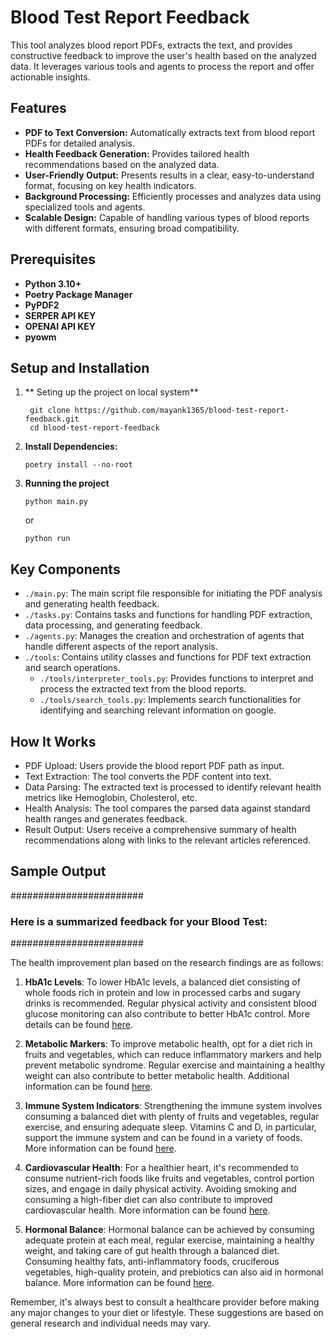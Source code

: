 # Blood Test Report Feedback

This tool analyzes blood report PDFs, extracts the text, and provides constructive feedback to improve the user's health based on the analyzed data. It leverages various tools and agents to process the report and offer actionable insights.

## Features
- **PDF to Text Conversion:** Automatically extracts text from blood report PDFs for detailed analysis.
- **Health Feedback Generation:** Provides tailored health recommendations based on the analyzed data.
- **User-Friendly Output:** Presents results in a clear, easy-to-understand format, focusing on key health indicators.
- **Background Processing:** Efficiently processes and analyzes data using specialized tools and agents.
- **Scalable Design:** Capable of handling various types of blood reports with different formats, ensuring broad compatibility.

## Prerequisites
- **Python 3.10+**
- **Poetry Package Manager**
- **PyPDF2**
- **SERPER API KEY**
- **OPENAI API KEY**
- **pyowm**
  

## Setup and Installation
1. ** Seting up the project on local system**
   ```
    git clone https://github.com/mayank1365/blood-test-report-feedback.git
    cd blood-test-report-feedback
   ```   
3. **Install Dependencies:**
   ```
   poetry install --no-root
   ```
4. **Running the project**
   ```
   python main.py
   ```
   or
   ```
   python run
   ```
   
## Key Components 
  - ```./main.py```: The main script file responsible for initiating the PDF analysis and generating health feedback.
  - ```./tasks.py```: Contains tasks and functions for handling PDF extraction, data processing, and generating feedback.
  - ```./agents.py```: Manages the creation and orchestration of agents that handle different aspects of the report analysis.
  - ```./tools```: Contains utility classes and functions for PDF text extraction and search operations.
    - ```./tools/interpreter_tools.py```: Provides functions to interpret and process the extracted text from the blood reports.
    - ```./tools/search_tools.py```: Implements search functionalities for identifying and searching relevant information on google.
      
## How It Works
- PDF Upload: Users provide the blood report PDF path as input.
- Text Extraction: The tool converts the PDF content into text.
- Data Parsing: The extracted text is processed to identify relevant health metrics like Hemoglobin, Cholesterol, etc.
- Health Analysis: The tool compares the parsed data against standard health ranges and generates feedback.
- Result Output: Users receive a comprehensive summary of health recommendations along with links to the relevant articles referenced.

## Sample Output

########################
### Here is a summarized feedback for your Blood Test:
########################

The health improvement plan based on the research findings are as follows:

1. **HbA1c Levels**: To lower HbA1c levels, a balanced diet consisting of whole foods rich in protein and low in processed carbs and sugary drinks is recommended. Regular physical activity and consistent blood glucose monitoring can also contribute to better HbA1c control. More details can be found [here](https://www.everlywell.com/blog/hba1c/how-to-lower-hba1c/).

2. **Metabolic Markers**: To improve metabolic health, opt for a diet rich in fruits and vegetables, which can reduce inflammatory markers and help prevent metabolic syndrome. Regular exercise and maintaining a healthy weight can also contribute to better metabolic health. Additional information can be found [here](https://www.levels.com/blog/the-ultimate-guide-to-metabolic-health).

3. **Immune System Indicators**: Strengthening the immune system involves consuming a balanced diet with plenty of fruits and vegetables, regular exercise, and ensuring adequate sleep. Vitamins C and D, in particular, support the immune system and can be found in a variety of foods. More information can be found [here](https://www.webmd.com/diet/ss/slideshow-strengthen-immunity).

4. **Cardiovascular Health**: For a healthier heart, it's recommended to consume nutrient-rich foods like fruits and vegetables, control portion sizes, and engage in daily physical activity. Avoiding smoking and consuming a high-fiber diet can also contribute to improved cardiovascular health. More information can be found [here](https://www.mayoclinic.org/diseases-conditions/heart-disease/in-depth/heart-disease-prevention/art-20046502).

5. **Hormonal Balance**: Hormonal balance can be achieved by consuming adequate protein at each meal, regular exercise, maintaining a healthy weight, and taking care of gut health through a balanced diet. Consuming healthy fats, anti-inflammatory foods, cruciferous vegetables, high-quality protein, and prebiotics can also aid in hormonal balance. More information can be found [here](https://www.healthline.com/nutrition/balance-hormones).

Remember, it's always best to consult a healthcare provider before making any major changes to your diet or lifestyle. These suggestions are based on general research and individual needs may vary.
